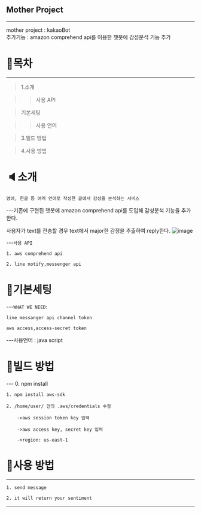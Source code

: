 ## Mother Project
---
mother project : kakaoBot<br>
추가기능 : amazon comprehend api를 이용한 챗봇에 감성분석 기능 추가 

# :page_with_curl:목차
---
> 1.소개

> > 사용 API

> 기본세팅

> > 사용 언어
 
> 3.빌드 방법
   
> 4.사용 방법

# :speaker:소개
`영어, 한글 등 여러 언어로 작성한 글에서 감성을 분석하는 서비스`

---기존에 구현된 챗봇에 amazon comprehend api를 도입해 감성분석 기능을 추가한다.

   사용자가 text를 전송할 경우 text에서  major한 감정을 추출하여 reply한다.
   ![image](https://user-images.githubusercontent.com/72953877/166104523-5536adfc-6244-4515-9632-afd7218d7a09.png)

   
---`사용 API`

    1. aws comprehend api
    
    2. line notify,messenger api

# :bookmark:기본세팅
---`WHAT WE NEED`: 

    line messanger api channel token
    
    aws access,access-secret token
    
---사용언어 : java script
# :floppy_disk:빌드 방법
--- 0. npm install

    1. npm install aws-sdk
    
    2. /home/user/ 안의 .aws/credentials 수정
    
        ->aws session token key 입력
        
        ->aws access key, secret key 입력
        
        ->region: us-east-1

# :book:사용 방법
---
    1. send message
    
    2. it will return your sentiment
---


